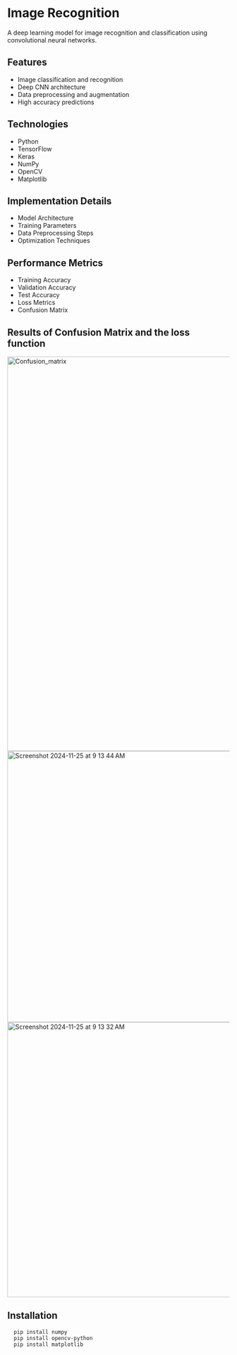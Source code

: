 # Image Recognition

A deep learning model for image recognition and classification using convolutional neural networks.

## Features
- Image classification and recognition
- Deep CNN architecture
- Data preprocessing and augmentation
- High accuracy predictions

## Technologies
- Python
- TensorFlow
- Keras
- NumPy
- OpenCV
- Matplotlib

## Implementation Details
  * Model Architecture
  * Training Parameters
  * Data Preprocessing Steps
  * Optimization Techniques
    
## Performance Metrics
  * Training Accuracy
  * Validation Accuracy
  * Test Accuracy
  * Loss Metrics
  * Confusion Matrix

## Results of Confusion Matrix and the loss function
<img width="892" alt="Confusion_matrix" src="https://github.com/user-attachments/assets/e6ed02dd-24dc-43d5-b78a-92a7bd2122c1">

<img width="613" alt="Screenshot 2024-11-25 at 9 13 44 AM" src="https://github.com/user-attachments/assets/b1107e5b-6654-49b7-9559-8fda802c58fc">

<img width="622" alt="Screenshot 2024-11-25 at 9 13 32 AM" src="https://github.com/user-attachments/assets/7fc8274f-2e72-4878-a554-86771329a923">


## Installation
```pip install tensorflow
  pip install numpy
  pip install opencv-python
  pip install matplotlib





